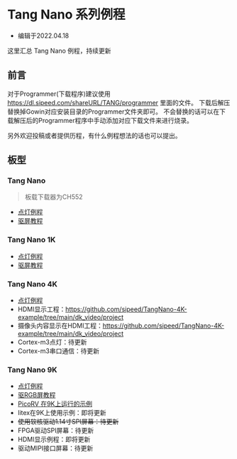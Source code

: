 # Tang Nano 系列例程

- 编辑于2022.04.18

这里汇总 Tang Nano 例程，持续更新

## 前言

对于Programmer(下载程序)建议使用 
https://dl.sipeed.com/shareURL/TANG/programmer 里面的文件。
下载后解压替换掉Gowin对应安装目录的Programmer文件夹即可。
不会替换的话可以在下载解压后的Programmer程序中手动添加对应下载文件来进行烧录。

另外欢迎投稿或者提供历程，有什么例程想法的话也可以提出。

## 板型

### Tang Nano

> 板载下载器为CH552

- [点灯例程](./../Tang-Nano/examples/1_led.md)
- [驱屏教程](./../Tang-Nano/examples/2_lcd.md)

### Tang Nano 1K

- [点灯例程](./../Tang-Nano-1K/Nano_1K_examples/LED.md)
- [驱屏教程](./../Tang-Nano-1K/Nano_1K_examples/LCD.md) 

### Tang Nano 4K

- [点灯例程](./../Tang-Nano-4K/Nano_4K_examples/LED.md)
- HDMI显示工程：https://github.com/sipeed/TangNano-4K-example/tree/main/dk_video/project
- 摄像头内容显示在HDMI工程：https://github.com/sipeed/TangNano-4K-example/tree/main/dk_video/project
- Cortex-m3点灯：待更新
- Cortex-m3串口通信：待更新

### Tang Nano 9K

- [点灯例程](./../Tang-Nano-9K/Nano_9K_examples/LED.md)
- [驱RGB屏教程](./../Tang-Nano-9K/Nano_9K_examples/LCD.md)
- [PicoRV 在9K上运行的示例](./../Tang-Nano-9K/Nano_9K_examples/picoRV_examples.md)
- litex在9K上使用示例：即将更新
- ~~使用软核驱动1.14寸SPI屏幕：待更新~~
- FPGA驱动SPI屏幕：待更新
- HDMI显示例程：即将更新
- 驱动MIPI接口屏幕：待更新

